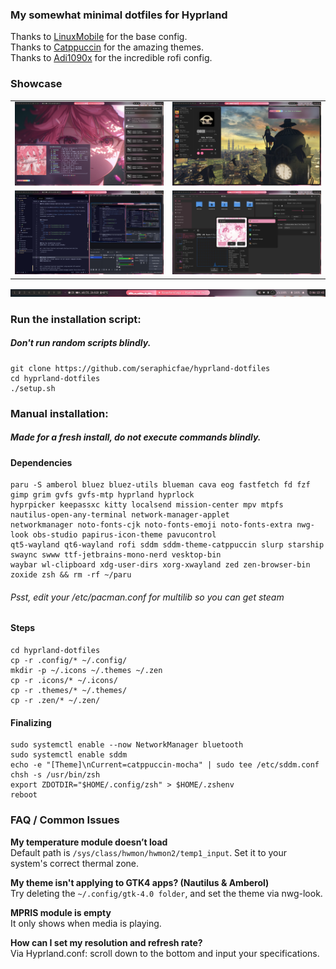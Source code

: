 ### My somewhat minimal dotfiles for Hyprland

Thanks to [LinuxMobile](https://github.com/linuxmobile) for the base config. \
Thanks to [Catppuccin](https://github.com/catppuccin) for the amazing themes. \
Thanks to [Adi1090x](https://github.com/adi1090x/rofi/) for the incredible rofi config.

### Showcase
<table>
  <tr>
    <td><img src="Screenshots/one.png"/></td>
    <td><img src="Screenshots/two.png"/></td>
  </tr>
  <tr>
    <td><img src="Screenshots/three.png"/></td>
    <td><img src="Screenshots/four.png"/></td>
  </tr>
</table>
<img src="Screenshots/waybar.png"/>

### Run the installation script:
##### Don't run random scripts blindly.
```
git clone https://github.com/seraphicfae/hyprland-dotfiles
cd hyprland-dotfiles
./setup.sh
```

### Manual installation:
##### Made for a fresh install, do not execute commands blindly.
#### Dependencies

```
paru -S amberol bluez bluez-utils blueman cava eog fastfetch fd fzf gimp grim gvfs gvfs-mtp hyprland hyprlock
hyprpicker keepassxc kitty localsend mission-center mpv mtpfs nautilus-open-any-terminal network-manager-applet
networkmanager noto-fonts-cjk noto-fonts-emoji noto-fonts-extra nwg-look obs-studio papirus-icon-theme pavucontrol
qt5-wayland qt6-wayland rofi sddm sddm-theme-catppuccin slurp starship swaync swww ttf-jetbrains-mono-nerd vesktop-bin
waybar wl-clipboard xdg-user-dirs xorg-xwayland zed zen-browser-bin zoxide zsh && rm -rf ~/paru
```
###### Psst, edit your /etc/pacman.conf for multilib so you can get steam

#### Steps
```
cd hyprland-dotfiles
cp -r .config/* ~/.config/
mkdir -p ~/.icons ~/.themes ~/.zen
cp -r .icons/* ~/.icons/
cp -r .themes/* ~/.themes/
cp -r .zen/* ~/.zen/
```

#### Finalizing
```
sudo systemctl enable --now NetworkManager bluetooth
sudo systemctl enable sddm
echo -e "[Theme]\nCurrent=catppuccin-mocha" | sudo tee /etc/sddm.conf
chsh -s /usr/bin/zsh
export ZDOTDIR="$HOME/.config/zsh" > $HOME/.zshenv
reboot
```

### FAQ / Common Issues
**My temperature module doesn’t load** \
Default path is `/sys/class/hwmon/hwmon2/temp1_input`. Set it to your system's correct thermal zone.

**My theme isn't applying to GTK4 apps? (Nautilus & Amberol)** \
Try deleting the `~/.config/gtk-4.0 folder`, and set the theme via nwg-look.

**MPRIS module is empty** \
It only shows when media is playing.

**How can I set my resolution and refresh rate?** \
Via Hyprland.conf: scroll down to the bottom and input your specifications.
